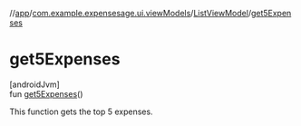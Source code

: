 //[app](../../../index.md)/[com.example.expensesage.ui.viewModels](../index.md)/[ListViewModel](index.md)/[get5Expenses](get5-expenses.md)

# get5Expenses

[androidJvm]\
fun [get5Expenses](get5-expenses.md)()

This function gets the top 5 expenses.
